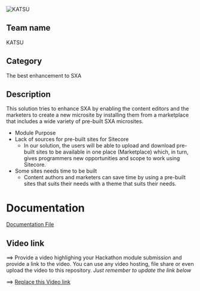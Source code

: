 ![KATSU](https://media1.tenor.com/images/c862016315823b07947d097f99078b54/tenor.gif?itemid=15849113)
## Team name
KATSU

## Category
The best enhancement to SXA

## Description
This solution tries to enhance SXA by enabling the content editors and the marketers to create a new microsite by installing them from a marketplace that includes a wide variety of pre-built SXA microsites.

  - Module Purpose
  - Lack of sources for pre-built sites for Sitecore
    - In our solution, the users will be able to upload and download pre-built sites to be available in one place (Marketplace) which, in turn, gives programmers new opportunities and scope to work using Sitecore.
   - Some sites needs time to be built
	   - Content authors and marketers can save time by using a pre-built sites that suits their needs with a theme that suits their needs.
# Documentation
 [Documentation File](docs/README.md) 

## Video link
⟹ Provide a video highlighing your Hackathon module submission and provide a link to the video. You can use any video hosting, file share or even upload the video to this repository. _Just remember to update the link below_

⟹ [Replace this Video link](#video-link)
